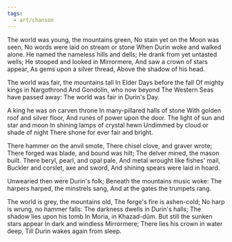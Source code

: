 ```yaml
---
tags:
  - art/chanson
---
```

The world was young, the mountains green,
No stain yet on the Moon was seen,
No words were laid on stream or stone
When Durin woke and walked alone.
He named the nameless hills and dells;
He drank from yet untasted wells;
He stooped and looked in Mirrormere,
And saw a crown of stars appear,
As gems upon a silver thread,
Above the shadow of his head.

The world was fair, the mountains tall
In Elder Days before the fall
Of mighty kings in Nargothrond
And Gondolin, who now beyond
The Western Seas have passed away:
The world was fair in Durin's Day.

A king he was on carven throne
In many-pillared halls of stone
With golden roof and silver floor,
And runes of power upon the door.
The light of sun and star and moon
In shining lamps of crystal hewn
Undimmed by cloud or shade of night
There shone for ever fair and bright.

There hammer on the anvil smote,
There chisel clove, and graver wrote;
There forged was blade, and bound was hilt;
The delver mined, the mason built.
There beryl, pearl, and opal pale,
And metal wrought like fishes' mail,
Buckler and corslet, axe and sword,
And shining spears were laid in hoard.

Unwearied then were Durin's folk;
Beneath the mountains music woke:
The harpers harped, the minstrels sang,
And at the gates the trumpets rang.

The world is grey, the mountains old,
The forge's fire is ashen-cold;
No harp is wrung, no hammer falls:
The darkness dwells in Durin's halls;
The shadow lies upon his tomb
In Moria, in Khazad-dûm.
But still the sunken stars appear
In dark and windless Mirrormere;
There lies his crown in water deep,
Till Durin wakes again from sleep.